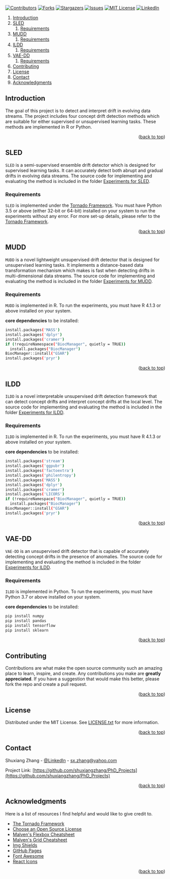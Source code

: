 <div id="top"></div>

[![Contributors][contributors-shield]][contributors-url]
[![Forks][forks-shield]][forks-url]
[![Stargazers][stars-shield]][stars-url]
[![Issues][issues-shield]][issues-url]
[![MIT License][license-shield]][license-url]
[![LinkedIn][linkedin-shield]][linkedin-url]

<!-- TABLE OF CONTENTS -->

1. [Introduction](#Introduction)
2. [SLED](#SLED)
    1. [Requirements](#Requirements1)
3. [MUDD](#MUDD)
    1. [Requirements](#Requirements2)
4. [ILDD](#ILDD)
    1. [Requirements](#Requirements3)
5. [VAE-DD](#VAE-DD)
    1. [Requirements](#Requirements4)
6. [Contributing](#Contributing)
7. [License](#License)
8. [Contact](#Contact)
9. [Acknowledgments](#Acknowledgments)

<!-- ABOUT THE PROJECT -->
## Introduction <a name="Introduction"></a>

The goal of this project is to detect and interpret drift in evolving data streams. The project includes four concept drift detection methods which are suitable for either supervised or unsupervised learning tasks. These methods are implemented in R or Python.

<p align="right">(<a href="#top">back to top</a>)</p>

## SLED <a name="SLED"></a>

`SLED` is a semi-supervised ensemble drift detector which is designed for supervised learning tasks. It can accurately detect both abrupt and gradual drifts in evolving data streams. The source code for implementing and evaluating the method is included in the folder [Experiments for SLED](https://github.com/shuxiangzhang/PhD_Projects/tree/main/Experiments%20for%20SLED).

### Requirements <a name="Requirements1"></a>

`SLED` is implemented under the [Tornado Framework](https://github.com/alipsgh/tornado). You must have Python 3.5 or above (either 32-bit or 64-bit) installed on your system to run the experiments without any error. For more set-up details, please refer to the [Tornado Framework](https://github.com/alipsgh/tornado).

<p align="right">(<a href="#top">back to top</a>)</p>


## MUDD <a name="MUDD"></a>


`MUDD` is a novel lightweight unsupervised drift detector that is designed for unsupervised learning tasks. It implements a distance-based data transformation mechanism which makes is fast when detecting drifts in multi-dimensional data streams. The source code for implementing and evaluating the method is included in the folder [Experiments for MUDD](https://github.com/shuxiangzhang/PhD_Projects/tree/main/Experiments%20for%20MUDD).


### Requirements <a name="Requirements2"></a>


`MUDD` is implemented in R. To run the experiments, you must have R 4.1.3 or above installed on your system.

**core dependencies** to be installed:

```bash
install.packages('MASS')
install.packages('dplyr')
install.packages('cramer')
if (!requireNamespace("BiocManager", quietly = TRUE))
  install.packages("BiocManager")
BiocManager::install("GSAR")
install.packages('pryr')
```
<p align="right">(<a href="#top">back to top</a>)</p>

## ILDD <a name="ILDD"></a>

`ILDD` is a novel interpretable unsupervised drift detection framework that can detect concept drifts and interpret concept drifts at the local level. The source code for implementing and evaluating the method is included in the folder [Experiments for ILDD](https://github.com/shuxiangzhang/PhD_Projects/tree/main/Experiments%20for%20ILDD).


### Requirements <a name="Requirements3"></a>

`ILDD` is implemented in R. To run the experiments, you must have R 4.1.3 or above installed on your system.

**core dependencies** to be installed:

```bash
install.packages('stream')
install.packages('ggpubr')
install.packages('factoextra')
install.packages('philentropy')
install.packages('MASS')
install.packages('dplyr')
install.packages('cramer')
install.packages('LICORS')
if (!requireNamespace("BiocManager", quietly = TRUE))
  install.packages("BiocManager")
BiocManager::install("GSAR")
install.packages('pryr')
```

<p align="right">(<a href="#top">back to top</a>)</p>


## VAE-DD <a name="VAE-DD"></a>


`VAE-DD` is an unsupervised drift detector that is capable of accurately detecting concept drifts in the presence of anomalies. The source code for implementing and evaluating the method is included in the folder [Experiments for ILDD](https://github.com/shuxiangzhang/PhD_Projects/tree/main/Experiments%20for%20VAE-DD).


### Requirements <a name="Requirements4"></a>

`ILDD` is implemented in Python. To run the experiments, you must have Python 3.7 or above installed on your system.

**core dependencies** to be installed:

```bash
pip install numpy
pip install pandas
pip install tensorflow
pip install sklearn
```

<p align="right">(<a href="#top">back to top</a>)</p>

<!-- CONTRIBUTING -->
## Contributing <a name="Contributing"></a>
Contributions are what make the open source community such an amazing place to learn, inspire, and create. Any contributions you make are **greatly appreciated**. If you have a suggestion that would make this better, please fork the repo and create a pull request.

<p align="right">(<a href="#top">back to top</a>)</p>


<!-- LICENSE -->
## License <a name="License"></a>

Distributed under the MIT License. See [LICENSE.txt](https://github.com/shuxiangzhang/PhD_Projects/blob/main/LICENSE.txt) for more information.

<p align="right">(<a href="#top">back to top</a>)</p>

<!-- CONTACT -->
## Contact <a name="Contact"></a>

Shuxiang Zhang - [@LinkedIn](https://www.linkedin.com/in/shuxiang-zhang-523261b7/) - sx.zhang@yahoo.com

Project Link: [https://github.com/shuxiangzhang/PhD_Projects](https://github.com/shuxiangzhang/PhD_Projects)

<p align="right">(<a href="#top">back to top</a>)</p>


<!-- ACKNOWLEDGMENTS -->
## Acknowledgments <a name="Acknowledgments"></a>

Here is a list of resources I find helpful and would like to give credit to.

* [The Tornado Framework](https://github.com/alipsgh/tornado)
* [Choose an Open Source License](https://choosealicense.com)
* [Malven's Flexbox Cheatsheet](https://flexbox.malven.co/)
* [Malven's Grid Cheatsheet](https://grid.malven.co/)
* [Img Shields](https://shields.io)
* [GitHub Pages](https://pages.github.com)
* [Font Awesome](https://fontawesome.com)
* [React Icons](https://react-icons.github.io/react-icons/search)

<p align="right">(<a href="#top">back to top</a>)</p>



<!-- MARKDOWN LINKS & IMAGES -->
<!-- https://www.markdownguide.org/basic-syntax/#reference-style-links -->
[contributors-shield]: https://img.shields.io/github/contributors/shuxiangzhang/PhD_Projects.svg?style=for-the-badge
[contributors-url]: https://github.com/shuxiangzhang/PhD_Projects/graphs/contributors
[forks-shield]: https://img.shields.io/github/forks/shuxiangzhang/PhD_Projects.svg?style=for-the-badge
[forks-url]: https://github.com/shuxiangzhang/PhD_Projects/network/members
[stars-shield]: https://img.shields.io/github/stars/shuxiangzhang/PhD_Projects.svg?style=for-the-badge
[stars-url]: https://github.com/shuxiangzhang/PhD_Projects/stargazers
[issues-shield]: https://img.shields.io/github/issues/shuxiangzhang/PhD_Projects.svg?style=for-the-badge
[issues-url]: https://github.com/shuxiangzhang/PhD_Projects/issues
[license-shield]: https://img.shields.io/github/license/shuxiangzhang/PhD_Projects.svg?style=for-the-badge
[license-url]: https://github.com/shuxiangzhang/PhD_Projects/blob/master/LICENSE.txt
[linkedin-shield]: https://img.shields.io/badge/-LinkedIn-black.svg?style=for-the-badge&logo=linkedin&colorB=555
[linkedin-url]: https://www.linkedin.com/in/shuxiang-zhang-523261b7/
